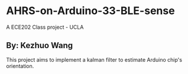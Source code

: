 # AHRS-on-Arduino-33-BLE-sense
A ECE202 Class project - UCLA
## By: Kezhuo Wang
This project aims to implement a kalman filter to estimate Arduino chip's orientation.
